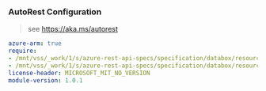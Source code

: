 ### AutoRest Configuration

> see https://aka.ms/autorest

``` yaml
azure-arm: true
require:
- /mnt/vss/_work/1/s/azure-rest-api-specs/specification/databox/resource-manager/readme.md
- /mnt/vss/_work/1/s/azure-rest-api-specs/specification/databox/resource-manager/readme.go.md
license-header: MICROSOFT_MIT_NO_VERSION
module-version: 1.0.1

```